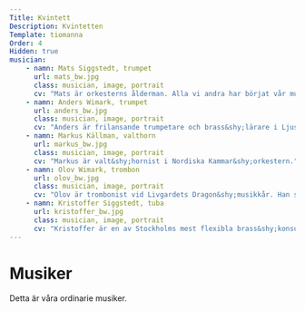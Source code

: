 ```yaml
---
Title: Kvintett
Description: Kvintetten
Template: tiomanna
Order: 4
Hidden: true
musician:
    - namn: Mats Siggstedt, trumpet
      url: mats_bw.jpg
      class: musician, image, portrait
      cv: "Mats är orkesterns ålderman. Alla vi andra har börjat vår musikaliska duvning hos honom."
    - namn: Anders Wimark, trumpet
      url: anders_bw.jpg
      class: musician, image, portrait
      cv: "Anders är frilansande trumpetare och brass&shy;lärare i Ljusdal. Han är navet i orkestern."
    - namn: Markus Källman, valthorn
      url: markus_bw.jpg
      class: musician, image, portrait
      cv: "Markus är valt&shy;hornist i Nordiska Kammar&shy;orkestern."
    - namn: Olov Wimark, trombon
      url: olov_bw.jpg
      class: musician, image, portrait
      cv: "Olov är trombonist vid Livgardets Dragon&shy;musikkår. Han spelar musik sittande, till fots och till häst."
    - namn: Kristoffer Siggstedt, tuba
      url: kristoffer_bw.jpg
      class: musician, image, portrait
      cv: "Kristoffer är en av Stockholms mest flexibla brass&shy;konsulter."
---
```

# Musiker

Detta är våra ordinarie musiker.
